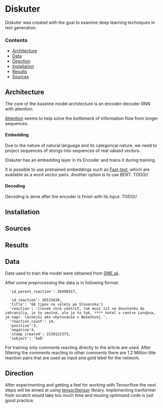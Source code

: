 # Diskuter

Diskuter was created with the goal to examine deep learning techniques in text generation.


### Contents

* [Architecture](#Architecture)
* [Data](#Data)
* [Direction](#Direction)
* [Installation](#Installation)
* [Results](#Results)
* [Sources](#Sources)



## Architecture

The core of the baseline model architecture is an encoder-decoder RNN with attention.

[Attention](https://arxiv.org/abs/1508.04025) seems to help solve the bottleneck of information flow from longer sequences.

<!-- ![attention](/readme_data/attention_mechanism.jpg?raw=true "attention") -->

#### Embedding

Due to the nature of natural language and its categorical nature, we need to project sequences of strings into sequences of real valued vectors.

Diskuter has an embedding layer in its Encoder and trains it during training.

It is possible to use pretrained embeddings such as [Fast-text](https://fasttext.cc), which are available as a word vector pairs.
Another option is to use BERT. TODO//

#### Decoding

Decoding is done after the encoder is finish with its input. TODO//

## Installation



## Sources

## Results


## Data

Data used to train the model were obtained from [SME.sk](hhtps://sme.sk).

After some preprocessing the data is in following format:
```
  'id_parent_reaction': 26498917,

  'id_reaction': 26515628,
  'title': '68 tipov na výlety po Slovensku'}
  'reaction': 'človek chce ušetriť, tak musí ísť na dovolenku do zahraničia, je to smutné, ale je to tak. **** hotel v centre Londýna, je napr. lacnejší ako ubytovanie v Bešeňovej.',  
  'reaction_count': 14,
  'positive':3,
  'negative'4,
  'stamp_created': 1530121373,
  'subject': 'keĎ'
```

For training only comments reacting directly to the article are used.
After filtering the comments reacting to other comments there are 1.2 Million
title reaction pairs that are used as input and gold label for the network.




## Direction
After experimenting and getting a feel for working with Tensorflow the next steps will be aimed at using
[tensor2tensor](https://github.com/tensorflow/tensor2tensor) library.
Implementing tranformer from scratch would take too much time and reusing optimized code is just good practice.
